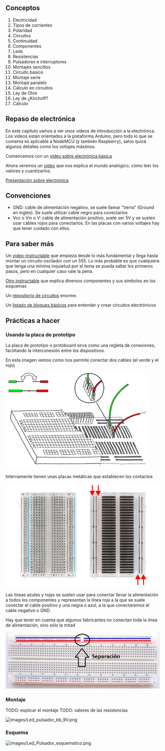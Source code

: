 ## Conceptos

1. Electricidad
  1. Tipos de corrientes
  1. Polaridad
  1. Circuitos
  1. Continuidad
1. Componentes
  1. Leds
  1. Resistencias
  1. Pulsadores e interruptores
1. Montajes sencillos
  1. Circuito básico
  1. Montaje serie
  1. Montaje paralelo
1. Cálculo en circuitos
  1. Ley de Ohm
  1. Ley de ¿Kirchoff?
  1. Cálculo

## Repaso de electrónica

En este capítulo vamos a ver unos vídeos de introducción a la electrónica. Los vídeos están orientados a la plataforma Arduino, pero todo lo que se comenta es aplicable a NodeMCU (y también Raspberry), salvo quizá algunos detalles como los voltajes máximos.

Comencemos con un [vídeo sobre electrónica básica](https://youtu.be/5sS1dqLO54w)

Ahora veremos un [vídeo](https://youtu.be/FD6N9x6bjHU) que nos explica el mundo analógico, cómo leer los valores y cuantizarlos.

[Presentación sobre electrónica](./documentacion/0.4_IntroduccionElectronica.pdf)


## Convenciones

* GND: cable de alimentación negativo, se suele llamar "tierra" (Ground en inglés). Se suele utilizar cable negro para conectarlos
* Vcc o Vin o V: cable de alimentación positivo, suele ser 5V y se suelen usar cables rojos para conectarlos. En las placas con varios voltajes hay que tener cuidado con ellos.

## Para saber más

Un [video-instructable](http://www.instructables.com/id/Basic-Electronics/) que empieza desde lo más fundamental y llega hasta montar un circuito oscilador con un 555. Lo más probable es que cualquiera que tenga una mínima inquietud por el tema se pueda saltar los primeros pasos, pero en cualquier caso vale la pena.

[Otro instructable](http://www.instructables.com/id/Electronics-made-easy/?ALLSTEPS) que explica diversos componentes y sus símbolos en los esquemas

Un [repositorio de circuitos](http://www.discovercircuits.com/list.htm) enorme.

Un [listado de bloques básicos](http://www.daycounter.com/Circuits/) para entender y crear circuitos electrónicos

## Prácticas a hacer

### Usando la placa de prototipo

La placa de prototipo o protoboard sirve como una regleta de conexiones, facilitando la interconexión entre los dispositivos.

En esta imagen vemos como nos permite conectar dos cables (el verde y el rojo)

![Funcionamiento Placa de prototipo](./images/Representacion-de-una-coneccion-en-un-protoboard.gif)

Internamente tienen unas placas metálicas que establecen los contactos

![breadboard](./images/518c0b34ce395fea62000002.jpg)


Las lineas azules y rojas se suelen usar para conectar llevar la alimentación a todos los componentes y representan la línea roja a la que se suele conectar el cable positivo y una negra o azul, a la que conectaremos el cable negativo o GND.


Hay que tener en cuenta que algunos fabricantes no conectan toda la línea de alimentación, sino sólo la mitad

![cortealimentación](./images/protoboard_Separacion.jpg)


### Montaje

TODO: explicar el montaje
TODO: valores de las resistencias

![images/Led_pulsador_bb_9V.png](./images/Led_pulsador_bb_9V.png)

### Esquema

![images/Led_Pulsador_esquematico.png](./images/Led_Pulsador_esquematico.png)

